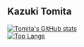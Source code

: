 ## Kazuki Tomita

[![Tomita's GitHub stats](https://github-readme-stats.vercel.app/api?username=jessicazu&count_private=true?show_icons=true&theme=radical)](https://github.com/anuraghazra/github-readme-stats)<br>
[![Top Langs](https://github-readme-stats.vercel.app/api/top-langs/?username=anuraghazra&layout=compact&theme=radical&langs_count=5)](https://github.com/anuraghazra/github-readme-stats)
